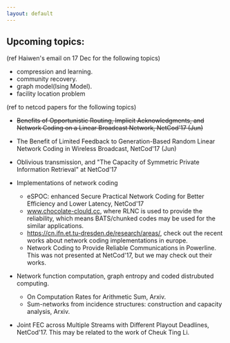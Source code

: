 ```yaml
---
layout: default
---
```


## Upcoming topics:

(ref Haiwen's email on 17 Dec for the following topics)

- compression and learning.
- community recovery.
- graph model(Ising Model).
- facility location problem 

(ref to netcod papers for the following topics)

- ~~Benefits of Opportunistic Routing, Implicit Acknowledgments, and Network Coding on a Linear Broadcast Network, NetCod'17 (Jun)~~
- The Benefit of Limited Feedback to Generation-Based Random Linear Network Coding in Wireless Broadcast, NetCod'17 (Jun)
- Oblivious transmission, and "The Capacity of Symmetric Private Information Retrieval" at NetCod'17
- Implementations of network coding
  - eSPOC: enhanced Secure Practical Network Coding for Better Efficiency and Lower Latency, NetCod'17
  - www.chocolate-clould.cc, where RLNC is used to provide the reliability, which means BATS/chunked codes may be used for the similar applications.
  - https://cn.ifn.et.tu-dresden.de/research/areas/, check out the recent works about network coding implementations in europe. 
  - Network Coding to Provide Reliable Communications in Powerline. This was not presented at NetCod'17, but we may check out their works.
- Network function computation, graph entropy and coded distrubuted computing. 
  - On Computation Rates for Arithmetic Sum, Arxiv.
  - Sum-networks from incidence structures: construction and capacity analysis, Arxiv.

- Joint FEC across Multiple Streams with Different Playout Deadlines, NetCod'17.  This may be related to the work of Cheuk Ting Li.

